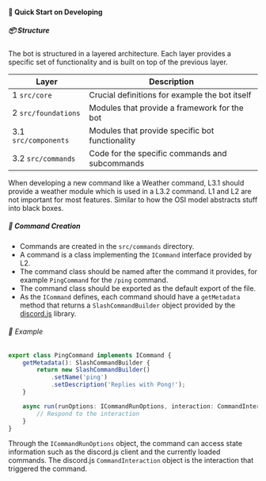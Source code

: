 #### 🚀 Quick Start on Developing

##### 📦 Structure

The bot is structured in a layered architecture. Each layer provides a specific set of functionality and is built on top
of the previous layer.

| Layer                | Description                                     |
|----------------------|-------------------------------------------------|
| 1 `src/core`         | Crucial definitions for example the bot itself  |
| 2 `src/foundations`  | Modules that provide a framework for the bot    |
| 3.1 `src/components` | Modules that provide specific bot functionality |
| 3.2 `src/commands`   | Code for the specific commands and subcommands  |

When developing a new command like a Weather command, L3.1 should provide a weather module which is used in a L3.2
command.
L1 and L2 are not important for most features. Similar to how the OSI model abstracts stuff into black boxes.

##### 🤖 Command Creation

- Commands are created in the `src/commands` directory.
- A command is a class implementing the `ICommand` interface provided by L2.
- The command class should be named after the command it provides, for example `PingCommand` for the `/ping` command.
- The command class should be exported as the default export of the file.
- As the `ICommand` defines, each command should have a `getMetadata` method that returns a `SlashCommandBuilder` object
  provided by the [discord.js](https://discord.js.org/) library.

###### 📜 Example

```ts
export class PingCommand implements ICommand {
    getMetadata(): SlashCommandBuilder {
        return new SlashCommandBuilder()
            .setName('ping')
            .setDescription('Replies with Pong!');
    }

    async run(runOptions: ICommandRunOptions, interaction: CommandInteraction): Promise<void> {
        // Respond to the interaction
    }
}
```

Through the `ICommandRunOptions` object, the command can access state information such as the discord.js client and the
currently loaded commands. The discord.js `CommandInteraction` object is the interaction that triggered the command.
